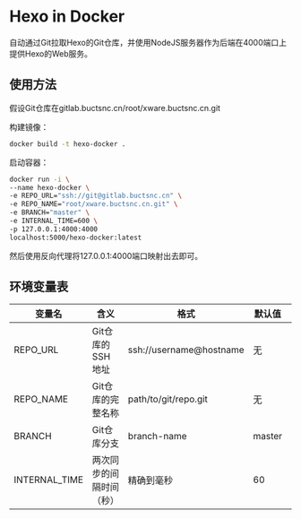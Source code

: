 # Hexo in Docker

自动通过Git拉取Hexo的Git仓库，并使用NodeJS服务器作为后端在4000端口上提供Hexo的Web服务。

## 使用方法

假设Git仓库在gitlab.buctsnc.cn/root/xware.buctsnc.cn.git

构建镜像：

```bash
docker build -t hexo-docker .
```

启动容器：

```bash
docker run -i \
--name hexo-docker \
-e REPO_URL="ssh://git@gitlab.buctsnc.cn" \
-e REPO_NAME="root/xware.buctsnc.cn.git" \
-e BRANCH="master" \
-e INTERNAL_TIME=600 \
-p 127.0.0.1:4000:4000
localhost:5000/hexo-docker:latest
```

然后使用反向代理将127.0.0.1:4000端口映射出去即可。

## 环境变量表

变量名|含义|格式|默认值|例子
---|---|---|---|---
REPO_URL|Git仓库的SSH地址|ssh://username@hostname|无|ssh://git@gitlab.buctsnc.cn
REPO_NAME|Git仓库的完整名称|path/to/git/repo.git|无|root/xware.buctsnc.cn
BRANCH|Git仓库分支|branch-name|master|master
INTERNAL_TIME|两次同步的间隔时间（秒）|精确到毫秒|60|600
